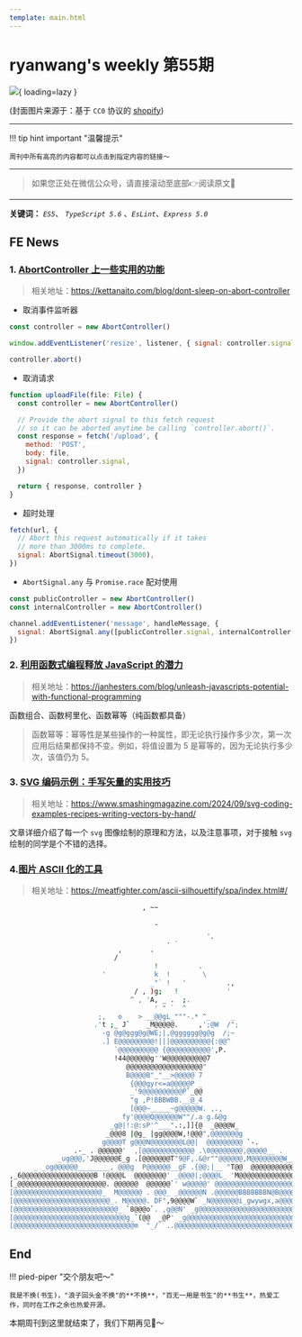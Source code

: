 ```yaml
---
template: main.html
---
```


# ryanwang's weekly 第55期

![](https://bigdreamerblog.oss-cn-beijing.aliyuncs.com/nextBlog/24bBMN.png?x-oss-process=image/auto-orient,1/interlace,1/quality,q_90/format,webp){ loading=lazy }


(封面图片来源于：基于 `CC0` 协议的 [shopify](https://www.shopify.com/stock-photos/photos/vibrant-red-and-blue-bird-on-a-branch))

------

!!! tip hint important "温馨提示"

    周刊中所有高亮的内容都可以点击到指定内容的链接～

---
> 如果您正处在微信公众号，请直接滚动至底部👉阅读原文🫶

---

**关键词：** *`ES5`*、 *`TypeScript 5.6`* 、*`EsLint`*、*`Express 5.0`*

## FE News
 
### 1. [AbortController 上一些实用的功能](https://kettanaito.com/blog/dont-sleep-on-abort-controller)
> 相关地址：https://kettanaito.com/blog/dont-sleep-on-abort-controller

- 取消事件监听器

```js
const controller = new AbortController()

window.addEventListener('resize', listener, { signal: controller.signal })

controller.abort()
```

- 取消请求

```js
function uploadFile(file: File) {
  const controller = new AbortController()

  // Provide the abort signal to this fetch request
  // so it can be aborted anytime be calling `controller.abort()`.
  const response = fetch('/upload', {
    method: 'POST',
    body: file,
    signal: controller.signal,
  })

  return { response, controller }
}
```

- 超时处理

```js
fetch(url, {
  // Abort this request automatically if it takes
  // more than 3000ms to complete.
  signal: AbortSignal.timeout(3000),
})
```

- `AbortSignal.any` 与 `Promise.race` 配对使用

```js
const publicController = new AbortController()
const internalController = new AbortController()

channel.addEventListener('message', handleMessage, {
  signal: AbortSignal.any([publicController.signal, internalController.signal]),
})
```

### 2. [利用函数式编程释放 JavaScript 的潜力](https://janhesters.com/blog/unleash-javascripts-potential-with-functional-programming)
> 相关地址：https://janhesters.com/blog/unleash-javascripts-potential-with-functional-programming

函数组合、函数柯里化、函数幂等（纯函数都具备）

> 函数幂等：幂等性是某些操作的一种属性，即无论执行操作多少次，第一次应用后结果都保持不变。例如，将值设置为 5 是幂等的，因为无论执行多少次，该值仍为 5。

### 3. [SVG 编码示例：手写矢量的实用技巧](https://www.smashingmagazine.com/2024/09/svg-coding-examples-recipes-writing-vectors-by-hand/)
> 相关地址：https://www.smashingmagazine.com/2024/09/svg-coding-examples-recipes-writing-vectors-by-hand/

文章详细介绍了每一个 `svg` 图像绘制的原理和方法，以及注意事项，对于接触 `svg` 绘制的同学是个不错的选择。

### 4.[图片 ASCII 化的工具](https://meatfighter.com/ascii-silhouettify/spa/index.html#/)
> 相关地址：https://meatfighter.com/ascii-silhouettify/spa/index.html#/
```bash
                                 , ~~                                             
                                                                                  
                                    -                                             
                                                 .                                
                                       . -        `                               
                           ,       .                                              
                          /                                                       
                                    !          .                                  
                       '            k  !        \                                 
                                   _"` !   '          .,                          
                               / , )g;   !            '                           
                              ^ , 'A, _ .  ;.                                     
                                    ' " `  ^                                      
                      ;,   o    > __@@gL_"""-.* ^_     _                          
                     .'t ;_ J`    _M@@@@@.     ,';@W  /";                         
                       -g @g@ggg@g@WE;|,@gggggg@g@g  /;~                          
                       .] E@@@@@@@@@!|||@@@@@@@@@@{:@@^                           
                          `@@@@@@@@@@ {@@@@@@@@@@@',P.                            
                          !44@@@@@@g''W@@@@@@@@@@7                                
                             @@@@@@@@@@@@@@@@@@@"                                 
                             B@@@@B"_"__>@@@@@ 7                                  
                              {@@@gyr<=a@@@@@P _                                  
                              _'9@@@@@@@@@@P`_@@                                  
                              "g ,P!BBBWBB.__@_4                                  
                              [@@@~_____~g@@@@@W. ,.,                             
                            fy'@@@@Q@@@@@@W""/.a g.&@g                            
                         _g@|!:@:sP'^___".:,]]{@  _@@@@W_                         
                        _@@@8 |@g_ |gg@@@@W,!@@@",@@@@@@@g                        
                       g@@@@T g@@@N@@@@@@@@L@@|  @@@@@@@@@ `-.                    
                .-_ . @@@@@@'  ,[@@@@@@@@@@@@@ .\0@@@@@@@@,@@@@@__ .              
            _ug@@@,'J@@@@@@E_g .[@@@@@@@T"9@F,.&@r""@@@@@@,M@@@@@@@@W__  .        
      _ _og@@@@@@________, @@@g  P@@@@@@__gF .{@@;|__ "T@@  @@@@@@@@@@@@@@@g__.   
,_6@@@@@@@@@@@@@@@@@@B !@@@@L  @@@@@@@@' _@@@@|;@@@@L_ 'M@@@@@@@@@@@@@@@@@@@@,
[_@@@@@@@@@@@@@@@@@@@@@@. @@@@@@  @@@@@@`' w@@@@@' @@@@@@@@@@@@@@@@@@@@@@@@@@@@@@
[@@@@@@@@@@@@@@@@@@@@@@_  M@@@@@@ . @@@_ _@@@@@@N .@@@@@@BBBBBBBN@B@@@@@@@@@@@@@@]
[@@@@@@@@@@@@@@@@@@@@@@@@_. M@@@@@. DF",9@@@@W` _N@@@@@@@i_gwywgx,a@@@@@@@@@@@@@@]
[@@@@@@@@@@@@@@@@@@@@@@@@@@_ `8@@@o`. ,g@@N' _g@@@@@@@@@@@@@@@@@@@@@@@@@@@@@@@@@@]
[@@@@@@@@@@@@@@@@@@@@@@@@@@@@g_`(@@  _@P' _g@@@@@@@@@@@@@@@@@@@@@@@@@@@@@@@@@@@@@]
[@@@@@@@@@@@@@@@@@@@@@@@@@@@@@@m  "_/` ..@@@@@@@@@@@@@@@@@@@@@@@@@@@@@@@@@@@@@@@@]

```


## End

!!! pied-piper "交个朋友吧～"

    我是不换(书生)，"浪子回头金不换"的**不换**，"百无一用是书生"的**书生**，热爱工作，同时在工作之余也热爱开源。

本期周刊到这里就结束了，我们下期再见👋～
